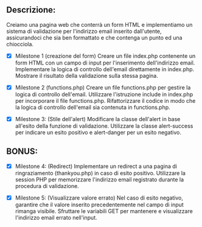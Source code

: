 
## Descrizione:

Creiamo una pagina web che conterrà un form HTML e implementiamo un sistema di validazione per l'indirizzo email inserito dall'utente, assicurandoci che sia ben formattato e che contenga un punto ed una chiocciola.

- [x]  Milestone 1 (creazione del form)
    Creare un file index.php contenente un form HTML con un campo di input per l'inserimento dell'indirizzo email.
    Implementare la logica di controllo dell'email direttamente in index.php.
    Mostrare il risultato della validazione sulla stessa pagina.

- [x]  Milestone 2 (functions.php)
    Creare un file functions.php per gestire la logica di controllo dell'email.
    Utilizzare l'istruzione include in index.php per incorporare il file functions.php.
    Rifattorizzare il codice in modo che la logica di controllo dell'email sia contenuta in functions.php.

- [x] Milestone 3: (Stile dell'alert)
    Modificare la classe dell'alert in base all'esito della funzione di validazione.
    Utilizzare la classe alert-success per indicare un esito positivo e alert-danger per un esito negativo.


## BONUS:
- [x] Milestone 4: (Redirect)
    Implementare un redirect a una pagina di ringraziamento (thankyou.php) in caso di esito positivo.
    Utilizzare la session PHP per memorizzare l'indirizzo email registrato durante la procedura di validazione.

- [x] Milestone 5: (Visualizzare valore errato)
    Nel caso di esito negativo, garantire che il valore inserito precedentemente nel campo di input rimanga visibile.
    Sfruttare le variabili GET per mantenere e visualizzare l'indirizzo email errato nell'input.
